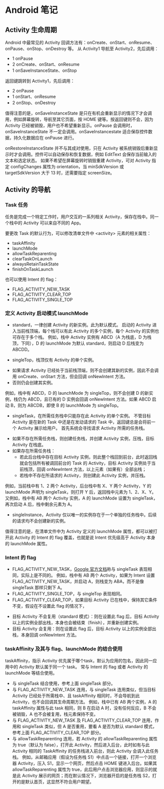 # Android 笔记
## Activity 生命周期
Android 中最常见的 Activity 回调方法有：onCreate、onStart、onResume、onPause、onStop、onDestroy 等。
从 Activity1 导航至 Activity2，先后调用：
- 1 onPause
- 2 onCreate、onStart、onResume
- 1 onSaveInstanceState、onStop

返回键跳转到 Activity1，先后调用：
- 2 onPause
- 1 onStart、onResume
- 2 onStop、onDestroy

值得注意的是，onSaveInstanceState 是只在有机会重新显示的情况下才会调用，例如屏幕旋转，导航至其它页面，按 HOME 键等。按返回键则不会，因为 Activity 已经被销毁，用户也不希望重新显示。onPause 会调用时，onSaveInstanceState 不一定会调用。onSaveInstancestate 适合保存控件数据，持久化数据应在 onPause 进行。

onRestoreInstanceState 并不与其成对使用，只在 Activity 被系统销毁后重新显示时才会调用。控件可以自动保存和恢复数据，例如 EditText 会保存当前输入的文本和选定状态。
如果不希望在屏幕旋转时销毁重建 Activity，可对 Activity 指定 configChanges 属性为 orientation，当 minSdkVersion 或 targetSdkVersion 大于 13 时，还需要指定 screenSize。

## Activity 的导航
### Task 任务
任务是完成一个特定工作时，用户交互的一系列相关 Activity，保存在栈中。同一个栈中的 Activity 可以来自不同的 App。

要更改 Task 的默认行为，可以修改清单文件中 &lt;activity&gt; 元素的相关属性：
- taskAffinity
- launchMode
- allowTaskReparenting
- clearTaskOnLaunch
- alwaysRetainTaskState
- finishOnTaskLaunch

也可以使用 Intent 的 flag：
- FLAG_ACTIVITY_NEW_TASK
- FLAG_ACTIVITY_CLEAR_TOP
- FLAG_ACTIVITY_SINGLE_TOP

### 定义 Activity 启动模式 launchMode
- standard，一律创建 Activity 的新实例。此为默认模式。
启动的 Activity 进入当前栈顶端，每个栈可以有此 Activity 的多个实例，每个 Activity 的实例也可存在于多个栈。
例如，栈中 Activity 实例有 ABCD（A 为栈底，D 为栈顶，下同），D 的 launchMode 为默认 standard，则启动 D 后栈变为 ABCDD。

- singleTop，栈顶仅有 Activity 的单个实例。
 + 如果请求 Activity 已经处于当前栈顶端，则不会创建其新的实例，因此不会调用 onCreate、onStart 方法，但会回调 onNewIntent 方法。
 + 否则仍会创建其实例。

 例如，栈中有 ABCD，D 的 launchMode 为 singleTop，则不会创建 D 的新实例，栈仍为 ABCD，且已有的 D 实例会回调 onNewIntent 方法。如果 ABCD 启动 B，则为 ABCDB，即使 B 的 launchMode 为 singleTop。

- singleTask，在所需任务栈中只能存在此 Activity 的单个实例。
不管目标 Activity 是在新的 Task 中还是在发动请求的 Task 中，返回键总是会将前一个 Activity 展示给用户。
首先系统会寻找请求 Activity 所需的任务栈。
 + 如果不存在所需任务栈，则创建任务栈，并创建 Activity 实例，压栈，目标 Activity 在栈底。
 + 如果存在所需任务栈：
   * 若此后台栈中存在目标 Activity 实例，则此整个栈回到前台，此时返回栈就会包括所有被调回前台的 Task 的 Activity，目标 Activity 实例处于当前栈顶，回调 onNewIntent 方法，以上元素（如果有）全部出栈；
   * 若栈中不存在所请求的 Activity，则创建此 Activity 实例，并压栈。

 例如，当前栈中有 1、2 两个 Activity，后台栈中有 X、Y 两个 Activity，Y 的 launchMode 声明为 singleTask，则打开 Y 后，返回栈中元素为 1、2、X、Y。
又例如，栈中有 AB 两个 Activity 实例，A 的 launchMode 设置为 singleTask，再次启动 A 后，栈中剩余元素为 A。

- singleInstance，Activity 仅以唯一的实例存在于一个单独的任务栈中。后续的请求均不会创建新的实例。

值得注意的是，在清单文件中为 Activity 定义的 launchMode 属性，都可以被打开此 Activity 的 Intent 的 flag 覆盖，也就是说 Intent 优先级高于 Activity 本身的 launchMode 属性。

### Intent 的 flag
- FLAG_ACTIVITY_NEW_TASK，[Google 官方文档](https://developer.android.com/guide/components/activities/tasks-and-back-stack.html)称与 singleTask 表现相同，实际上是不同的。
例如，栈中有 AB 两个 Activity，如果为 Intent 设置 FLAG_ACTIVITY_NEW_TASK，并启动 A，则栈变为 ABA，而不是像 singleTask 那样只剩下 A。
- FLAG_ACTIVITY_SINGLE_TOP，与 singleTop 表现相同。
- FLAG_ACTIVITY_CLEAR_TOP，如果目标 Activity 已在栈中，保持其它条件不变，假设在不设置此 flag 的情况下，
 + 目标 Activity 不会复用（standard 模式）：则在设置此 flag 后，目标 Activity 以上的实例全部出栈，本身也会被结束（finish），并重新创建实例。
 + 目标 Activity 会复用：则在设置此 flag 后，目标 Activity 以上的实例全部出栈，本身回调 onNewIntent 方法。

### taskAffinity 及其与 flag、launchMode 的结合使用
taskAffinity，指示 Activity 优先属于哪个task，默认为应用的包名，因此同一应用中的 Activity 默认属于同一个 task。
常与 Intent 的 flag 或者 Activity 的 launchMode 等结合使用。
- 与 singleTask 结合使用，参考上面 singleTask 部分。
- 与 FLAG_ACTIVITY_NEW_TASK 连用，与 singleTask 连用类似，但当目标 Activity 已经处于所需栈中、且 taskAffinity 相同时，不会导航到此 Activity，也不会回调其生命周期方法。
例如，栈中已有 AB 两个实例，A 的 taskAffinity 属性与此 task 相同，则 B 在启动 A 时，没有任何反应，B 不会被销毁，A 也不会被复用，栈元素保持不变。
- 与 FLAG_ACTIVITY_NEW_TASK 及 FLAG_ACTIVITY_CLEAR_TOP 连用，作用和 singleTask 类似，但 A 是否重用，要看 A 是否为默认 standard 模式，参考上面 FLAG_ACTIVITY_CLEAR_TOP 部分。
- 与 allowTaskReparenting 连用，若 Activity 的 allowTaskReparenting 属性为 true（默认为 false），打开此 Activity，然后进入后台，此时如有与此 Activity 相同的 TaskAffinity 的任务栈进入前台，则此 Activity 会调入此任务栈。
例如，从邮箱应用（假设为任务栈 S1）中点击一个链接，打开一个浏览器 Activity，压入 S1，显示一个网页，然后点击 HOME 键进入后台。如果其 allowTaskReparenting 属性为 true，此后用户点击浏览器应用，则显示的就是此 Activity 展示的网页；而在默认情况下，浏览器开启的是任务栈 S2，打开的是默认首页，这显然不符合用户期望。
